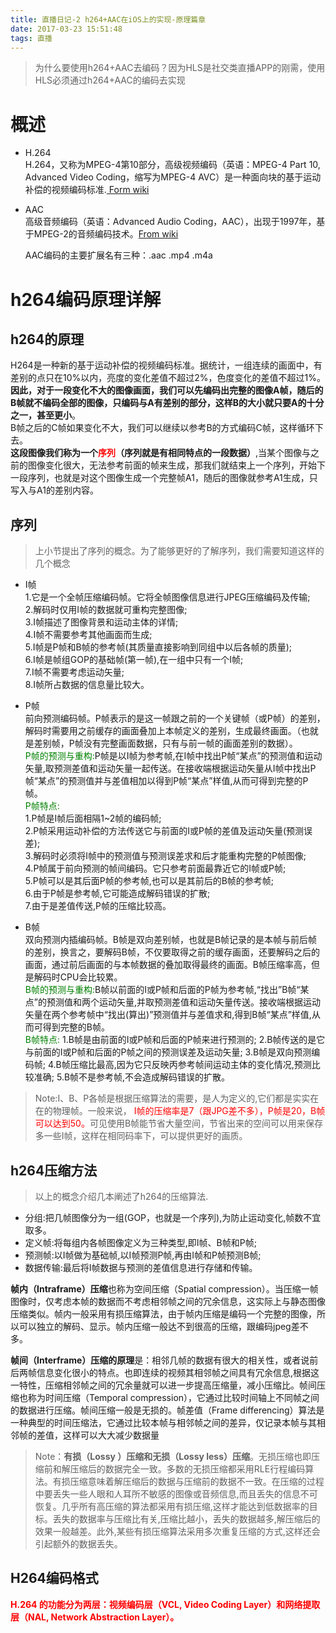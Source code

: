 ```yaml
---
title: 直播日记-2 h264+AAC在iOS上的实现-原理篇章
date: 2017-03-23 15:51:48
tags: 直播
---
```

>为什么要使用h264+AAC去编码？因为HLS是社交类直播APP的刚需，使用HLS必须通过h264+AAC的编码去实现


# 概述
-  H.264<br>
H.264，又称为MPEG-4第10部分，高级视频编码（英语：MPEG-4 Part 10, Advanced Video Coding，缩写为MPEG-4 AVC）是一种面向块的基于运动补偿的视频编码标准.[ Form wiki ](https://zh.wikipedia.org/wiki/H.264/MPEG-4_AVC)

-  AAC<br>
高级音频编码（英语：Advanced Audio Coding，AAC），出现于1997年，基于MPEG-2的音频编码技术。[From wiki](https://zh.wikipedia.org/wiki/%E9%80%B2%E9%9A%8E%E9%9F%B3%E8%A8%8A%E7%B7%A8%E7%A2%BC)

	AAC编码的主要扩展名有三种：.aac .mp4 .m4a

# h264编码原理详解
## h264的原理
H264是一种新的基于运动补偿的视频编码标准。据统计，一组连续的画面中，有差别的点只在10%以内，亮度的变化差值不超过2%，色度变化的差值不超过1%。<br>**因此，对于一段变化不大的图像画面，我们可以先编码出完整的图像A帧，随后的B帧就不编码全部的图像，只编码与A有差别的部分，这样B的大小就只要A的十分之一，甚至更小**。<br>
B帧之后的C帧如果变化不大，我们可以继续以参考B的方式编码C帧，这样循环下去。<br>
**这段图像我们称为一个<font color= 'red'>序列</font>（序列就是有相同特点的一段数据）**,当某个图像与之前的图像变化很大，无法参考前面的帧来生成，那我们就结束上一个序列，开始下一段序列，也就是对这个图像生成一个完整帧A1，随后的图像就参考A1生成，只写入与A1的差别内容。

## 序列
>上小节提出了序列的概念。为了能够更好的了解序列，我们需要知道这样的几个概念

-  I帧 <br>
1.它是一个全帧压缩编码帧。它将全帧图像信息进行JPEG压缩编码及传输; <br>
2.解码时仅用I帧的数据就可重构完整图像; <br>
3.I帧描述了图像背景和运动主体的详情;<br>
4.I帧不需要参考其他画面而生成; <br>
5.I帧是P帧和B帧的参考帧(其质量直接影响到同组中以后各帧的质量); <br>
6.I帧是帧组GOP的基础帧(第一帧),在一组中只有一个I帧; <br>
7.I帧不需要考虑运动矢量; <br>
8.I帧所占数据的信息量比较大。<br>

-  P帧<br>
前向预测编码帧。P帧表示的是这一帧跟之前的一个关键帧（或P帧）的差别，解码时需要用之前缓存的画面叠加上本帧定义的差别，生成最终画面。（也就是差别帧，P帧没有完整画面数据，只有与前一帧的画面差别的数据）。<br>
<font color= 'green'>P帧的预测与重构:</font>P帧是以I帧为参考帧,在I帧中找出P帧“某点”的预测值和运动矢量,取预测差值和运动矢量一起传送。在接收端根据运动矢量从I帧中找出P帧“某点”的预测值并与差值相加以得到P帧“某点”样值,从而可得到完整的P帧。<br>
<font color= 'green'>P帧特点:</font> <br>
1.P帧是I帧后面相隔1~2帧的编码帧; <br>
2.P帧采用运动补偿的方法传送它与前面的I或P帧的差值及运动矢量(预测误差); <br>
3.解码时必须将I帧中的预测值与预测误差求和后才能重构完整的P帧图像; <br>
4.P帧属于前向预测的帧间编码。它只参考前面最靠近它的I帧或P帧; <br>
5.P帧可以是其后面P帧的参考帧,也可以是其前后的B帧的参考帧; <br>
6.由于P帧是参考帧,它可能造成解码错误的扩散; <br>
7.由于是差值传送,P帧的压缩比较高。 <br>

-  B帧<br>
双向预测内插编码帧。B帧是双向差别帧，也就是B帧记录的是本帧与前后帧的差别，换言之，要解码B帧，不仅要取得之前的缓存画面，还要解码之后的画面，通过前后画面的与本帧数据的叠加取得最终的画面。B帧压缩率高，但是解码时CPU会比较累。<br>
<font color= 'green'>B帧的预测与重构:</font>B帧以前面的I或P帧和后面的P帧为参考帧,“找出”B帧“某点”的预测值和两个运动矢量,并取预测差值和运动矢量传送。接收端根据运动矢量在两个参考帧中“找出(算出)”预测值并与差值求和,得到B帧“某点”样值,从而可得到完整的B帧。<br>
<font color= 'green'>B帧特点:</font> 
1.B帧是由前面的I或P帧和后面的P帧来进行预测的; 
2.B帧传送的是它与前面的I或P帧和后面的P帧之间的预测误差及运动矢量; 
3.B帧是双向预测编码帧; 
4.B帧压缩比最高,因为它只反映丙参考帧间运动主体的变化情况,预测比较准确; 
5.B帧不是参考帧,不会造成解码错误的扩散。 

>Note:I、B、P各帧是根据压缩算法的需要，是人为定义的,它们都是实实在在的物理帧。一般来说，<font color= 'red'>
I帧的压缩率是7（跟JPG差不多），P帧是20，B帧可以达到50。</font>可见使用B帧能节省大量空间，节省出来的空间可以用来保存多一些I帧，这样在相同码率下，可以提供更好的画质。



## h264压缩方法
>以上的概念介绍几本阐述了h264的压缩算法.<br>

- 分组:把几帧图像分为一组(GOP，也就是一个序列),为防止运动变化,帧数不宜取多。 
- 定义帧:将每组内各帧图像定义为三种类型,即I帧、B帧和P帧; 
- 预测帧:以I帧做为基础帧,以I帧预测P帧,再由I帧和P帧预测B帧; 
- 数据传输:最后将I帧数据与预测的差值信息进行存储和传输。

**帧内（Intraframe）压缩**也称为空间压缩（Spatial compression）。当压缩一帧图像时，仅考虑本帧的数据而不考虑相邻帧之间的冗余信息，这实际上与静态图像压缩类似。帧内一般采用有损压缩算法，由于帧内压缩是编码一个完整的图像，所以可以独立的解码、显示。帧内压缩一般达不到很高的压缩，跟编码jpeg差不多。<br>

 **帧间（Interframe）压缩的原理**是：相邻几帧的数据有很大的相关性，或者说前后两帧信息变化很小的特点。也即连续的视频其相邻帧之间具有冗余信息,根据这一特性，压缩相邻帧之间的冗余量就可以进一步提高压缩量，减小压缩比。帧间压缩也称为时间压缩（Temporal compression），它通过比较时间轴上不同帧之间的数据进行压缩。帧间压缩一般是无损的。帧差值（Frame differencing）算法是一种典型的时间压缩法，它通过比较本帧与相邻帧之间的差异，仅记录本帧与其相邻帧的差值，这样可以大大减少数据量
 
 
>Note：**有损（Lossy ）压缩和无损（Lossy less）压缩**。无损压缩也即压缩前和解压缩后的数据完全一致。多数的无损压缩都采用RLE行程编码算法。有损压缩意味着解压缩后的数据与压缩前的数据不一致。在压缩的过程中要丢失一些人眼和人耳所不敏感的图像或音频信息,而且丢失的信息不可恢复。几乎所有高压缩的算法都采用有损压缩,这样才能达到低数据率的目标。丢失的数据率与压缩比有关,压缩比越小，丢失的数据越多,解压缩后的效果一般越差。此外,某些有损压缩算法采用多次重复压缩的方式,这样还会引起额外的数据丢失。
 

## H264编码格式
**<font color = 'red'>H.264 的功能分为两层：视频编码层（VCL, Video Coding Layer）和网络提取层（NAL,
Network Abstraction Layer）。</fotn>**<br>